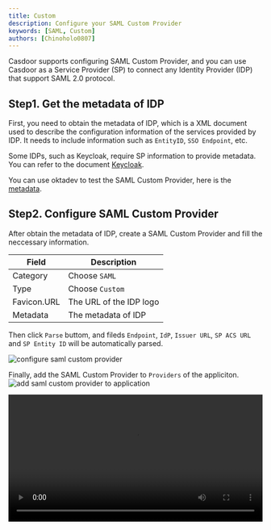 ```yaml
---
title: Custom
description: Configure your SAML Custom Provider
keywords: [SAML, Custom]
authors: [Chinoholo0807]
---
```


Casdoor supports configuring SAML Custom Provider, and you can use Casdoor as a Service Provider (SP) to connect any Identity Provider (IDP) that support SAML 2.0 protocol.

## Step1. Get the metadata of IDP

First, you need to obtain the metadata of IDP, which is a XML document used to describe the configuration information of the services provided by IDP.
It needs to include information such as `EntityID`, `SSO Endpoint`, etc.

Some IDPs, such as Keycloak, require SP information to provide metadata.
You can refer to the document  [Keycloak](/docs/provider/saml/keycloak.md).

You can use oktadev to test the SAML Custom Provider, here is the [metadata](https://idp.oktadev.com/metadata).

## Step2. Configure SAML Custom Provider

After obtain the metadata of IDP, create a SAML Custom Provider and fill the neccessary information.

| Field | Description |
| ---- | ---- |
| Category | Choose `SAML` |
| Type | Choose `Custom` |
| Favicon.URL | The URL of the IDP logo |
| Metadata | The metadata of IDP |

Then click `Parse` buttom, and fileds `Endpoint`, `IdP`, `Issuer URL`, `SP ACS URL` and `SP Entity ID` will be automatically parsed.

![configure saml custom provider](/img/providers/SAML/custom_provider.png)

Finally, add the SAML Custom Provider to `Providers` of the appliciton.
![add saml custom provider to application](/img/providers/SAML/custom_provider_add.png)

<video src="/video/provider/saml/custom_provider.mp4" controls="controls" width="100%"></video>
